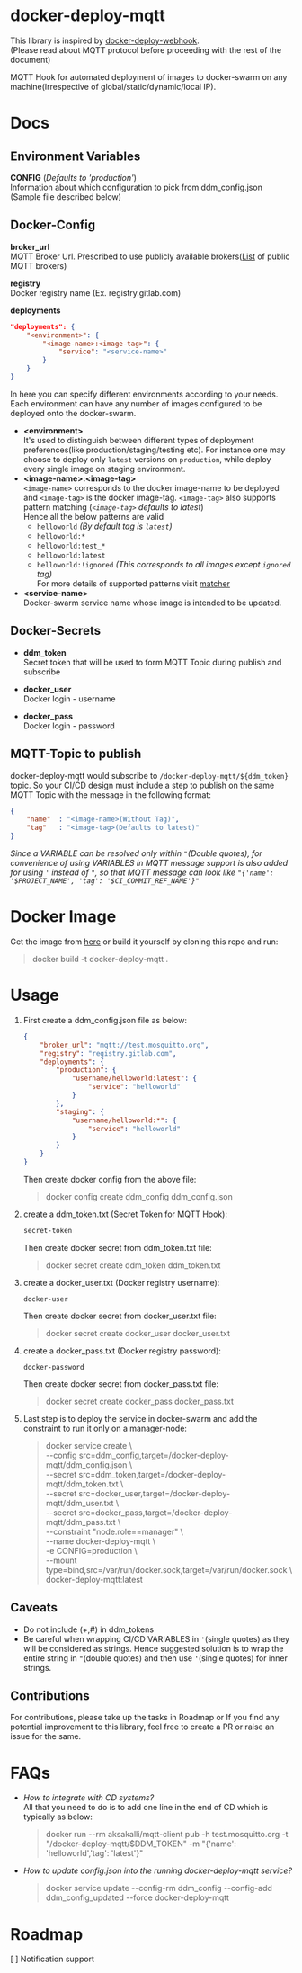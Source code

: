 # docker-deploy-mqtt
This library is inspired by [docker-deploy-webhook](https://github.com/iaincollins/docker-deploy-webhook).  
(Please read about MQTT protocol before proceeding with the rest of the document)  

MQTT Hook for automated deployment of images to docker-swarm on any machine(Irrespective of global/static/dynamic/local IP).

<!-- Here is a [blog]() about how to integrate this library with gitlab-ci -->

# Docs

## Environment Variables
**CONFIG** (*Defaults to 'production'*)  
Information about which configuration to pick from ddm_config.json (Sample file described below)

## Docker-Config
**broker_url**  
MQTT Broker Url. Prescribed to use publicly available brokers([List](https://github.com/mqtt/mqtt.github.io/wiki/public_brokers) of public MQTT brokers)

**registry**  
Docker registry name (Ex. registry.gitlab.com)

**deployments**
```JSON
"deployments": {
    "<environment>": {
        "<image-name>:<image-tag>": {
            "service": "<service-name>"
        }
    }
}
```
In here you can specify different environments according to your needs. Each environment can have any number of images configured to be deployed onto the docker-swarm. 

* **\<environment\>**  
    It's used to distinguish between different types of deployment preferences(like production/staging/testing etc). For instance one may choose to deploy only `latest` versions on `production`, while deploy every single image on staging environment.
* **\<image-name\>:\<image-tag\>**  
    `<image-name>` corresponds to the docker image-name to be deployed and `<image-tag>` is the docker image-tag. `<image-tag>` also supports pattern matching (*`<image-tag>` defaults to latest*)  
    Hence all the below patterns are valid
    * `helloworld` *(By default tag is `latest`)*
    * `helloworld:*`
    * `helloworld:test_*`
    * `helloworld:latest`
    * `helloworld:!ignored` *(This corresponds to all images except `ignored` tag)*  
    For more details of supported patterns visit [matcher](https://www.npmjs.com/package/matcher)
* **\<service-name\>**  
    Docker-swarm service name whose image is intended to be updated.

## Docker-Secrets
* **ddm_token**  
    Secret token that will be used to form MQTT Topic during publish and subscribe

* **docker_user**  
    Docker login - username

* **docker_pass**  
    Docker login - password

## MQTT-Topic to publish
docker-deploy-mqtt would subscribe to `/docker-deploy-mqtt/${ddm_token}` topic. So your CI/CD design must include a step to publish on the same MQTT Topic with the message in the following format:
```JSON
{
    "name"  : "<image-name>(Without Tag)",
    "tag"   : "<image-tag>(Defaults to latest)"
}
``` 
*Since a VARIABLE can be resolved only within `"`(Double quotes), for convenience of using VARIABLES in MQTT message support is also added for using `'` instead of `"`, so that MQTT message can look like `"{'name': '$PROJECT_NAME', 'tag': '$CI_COMMIT_REF_NAME'}"`*


# Docker Image
Get the image from [here](https://hub.docker.com/r/akashbabu256/docker-deploy-mqtt/) or build it yourself by cloning this repo and run:
> docker build -t docker-deploy-mqtt .


# Usage
1. First create a ddm_config.json file as below:
    ```JSON
    {
        "broker_url": "mqtt://test.mosquitto.org",
        "registry": "registry.gitlab.com",
        "deployments": {
            "production": {
                "username/helloworld:latest": {
                    "service": "helloworld"
                }
            },
            "staging": {
                "username/helloworld:*": {
                    "service": "helloworld"
                }
            }
        }
    }
    ```
    Then create docker config from the above file:
    > docker config create ddm_config ddm_config.json

2. create a ddm_token.txt (Secret Token for MQTT Hook): 
    ```txt
    secret-token
    ```  
    Then create docker secret from ddm_token.txt file:
    > docker secret create ddm_token ddm_token.txt

3. create a docker_user.txt (Docker registry username):  
    ```text
    docker-user
    ```  
    Then create docker secret from docker_user.txt file:
    > docker secret create docker_user docker_user.txt

4. create a docker_pass.txt (Docker registry password):
    ```text
    docker-password
    ```  
    Then create docker secret from docker_pass.txt file:
    > docker secret create docker_pass docker_pass.txt

5. Last step is to deploy the service in docker-swarm and add the constraint to run it only on a manager-node:
    > docker service create \\  
    --config src=ddm_config,target=/docker-deploy-mqtt/ddm_config.json \\  
    --secret src=ddm_token,target=/docker-deploy-mqtt/ddm_token.txt \\  
    --secret src=docker_user,target=/docker-deploy-mqtt/ddm_user.txt \\  
    --secret src=docker_pass,target=/docker-deploy-mqtt/ddm_pass.txt \\  
    --constraint "node.role==manager" \\  
    --name docker-deploy-mqtt \\  
    -e CONFIG=production \\  
    --mount type=bind,src=/var/run/docker.sock,target=/var/run/docker.sock \\  
    docker-deploy-mqtt:latest



## Caveats
* Do not include (+,#) in ddm_tokens
* Be careful when wrapping CI/CD VARIABLES in `'`(single quotes) as they will be considered as strings. Hence suggested solution is to wrap the entire string in `"`(double quotes) and then use `'`(single quotes) for inner strings.

## Contributions
For contributions, please take up the tasks in Roadmap or If you find any potential improvement to this library, feel free to create a PR or raise an issue for the same. 


# FAQs

* *How to integrate with CD systems?*  
    All that you need to do is to add one line in the end of CD which is typically as below:
    >  docker run --rm aksakalli/mqtt-client pub -h test.mosquitto.org -t
      "/docker-deploy-mqtt/$DDM_TOKEN" -m "{'name': 'helloworld','tag': 'latest'}"

* *How to update config.json into the running docker-deploy-mqtt service?*  
    > docker service update --config-rm ddm_config --config-add ddm_config_updated --force docker-deploy-mqtt
 

# Roadmap
[ ] Notification support